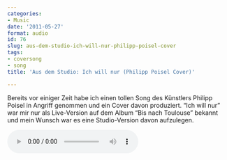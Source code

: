 ```yaml
---
categories:
- Music
date: '2011-05-27'
format: audio
id: 76
slug: aus-dem-studio-ich-will-nur-philipp-poisel-cover
tags:
- coversong
- song
title: 'Aus dem Studio: Ich will nur (Philipp Poisel Cover)'

---
```


Bereits vor einiger Zeit habe ich einen tollen Song des Künstlers Philipp Poisel in Angriff genommen und ein Cover davon produziert. &#8220;Ich will nur&#8221; war mir nur als Live-Version auf dem Album &#8220;Bis nach Toulouse&#8221; bekannt und mein Wunsch war es eine Studio-Version davon aufzulegen.

<audio controls>
  <source src="/media/04-Ich-Will-Nur-Solo-Version.mp3" type="audio/mpeg">
  Your browser does not support the audio element.
</audio>